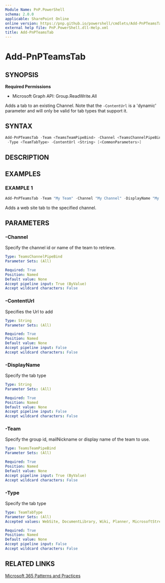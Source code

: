 ```yaml
---
Module Name: PnP.PowerShell
schema: 2.0.0
applicable: SharePoint Online
online version: https://pnp.github.io/powershell/cmdlets/Add-PnPTeamsTab.html
external help file: PnP.PowerShell.dll-Help.xml
title: Add-PnPTeamsTab
---
```

  
# Add-PnPTeamsTab

## SYNOPSIS

**Required Permissions**

  * Microsoft Graph API: Group.ReadWrite.All

Adds a tab to an existing Channel. Note that the `-ContentUrl` is a 'dynamic' parameter and will only be valid for tab types that support it.

## SYNTAX

```powershell
Add-PnPTeamsTab -Team <TeamsTeamPipeBind> -Channel <TeamsChannelPipeBind> -DisplayName <String>
 -Type <TeamTabType> -ContentUrl <String> [<CommonParameters>]
```

## DESCRIPTION

## EXAMPLES

### EXAMPLE 1
```powershell
Add-PnPTeamsTab -Team "My Team" -Channel "My Channel" -DisplayName "My Tab Name" -Type WebSite -ContentUrl "https://aka.ms/m365pnp"
```

Adds a web site tab to the specified channel.

## PARAMETERS

### -Channel
Specify the channel id or name of the team to retrieve.

```yaml
Type: TeamsChannelPipeBind
Parameter Sets: (All)

Required: True
Position: Named
Default value: None
Accept pipeline input: True (ByValue)
Accept wildcard characters: False
```

### -ContentUrl
Specifies the Url to add

```yaml
Type: String
Parameter Sets: (All)

Required: True
Position: Named
Default value: None
Accept pipeline input: False
Accept wildcard characters: False
```

### -DisplayName
Specify the tab type

```yaml
Type: String
Parameter Sets: (All)

Required: True
Position: Named
Default value: None
Accept pipeline input: False
Accept wildcard characters: False
```

### -Team
Specify the group id, mailNickname or display name of the team to use.

```yaml
Type: TeamsTeamPipeBind
Parameter Sets: (All)

Required: True
Position: Named
Default value: None
Accept pipeline input: True (ByValue)
Accept wildcard characters: False
```

### -Type
Specify the tab type

```yaml
Type: TeamTabType
Parameter Sets: (All)
Accepted values: WebSite, DocumentLibrary, Wiki, Planner, MicrosoftStream, MicrosoftForms, Word, Excel, PowerPoint, PDF, OneNote, PowerBI, SharePointPageAndList, Custom

Required: True
Position: Named
Default value: None
Accept pipeline input: False
Accept wildcard characters: False
```

## RELATED LINKS

[Microsoft 365 Patterns and Practices](https://aka.ms/m365pnp)


